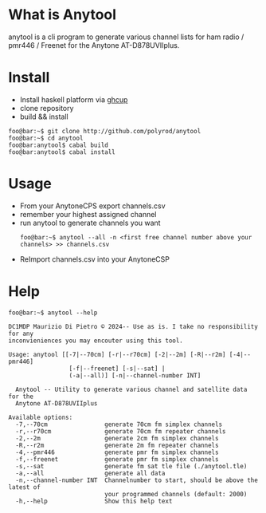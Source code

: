 # What is Anytool

anytool is a cli program to generate various channel lists for ham radio / pmr446 / Freenet for the Anytone AT-D878UVIIplus.

# Install

* Install haskell platform via [ghcup](https://www.haskell.org/ghcup/)
* clone repository
* build && install
```console
foo@bar:~$ git clone http://github.com/polyrod/anytool
foo@bar:~$ cd anytool
foo@bar:anytool$ cabal build
foo@bar:anytool$ cabal install
```
# Usage

* From your AnytoneCPS export channels.csv
* remember your highest assigned channel
* run anytool to generate channels you want
  ```console
  foo@bar:~$ anytool --all -n <first free channel number above your channels> >> channels.csv
  ```
* ReImport channels.csv into your AnytoneCSP

# Help

```console
foo@bar:~$ anytool --help 

DC1MDP Maurizio Di Pietro © 2024-- Use as is. I take no responsibility for any
inconvieniences you may encouter using this tool.

Usage: anytool [[-7|--70cm] [-r|--r70cm] [-2|--2m] [-R|--r2m] [-4|--pmr446] 
                 [-f|--freenet] [-s|--sat] |
                 (-a|--all)] [-n|--channel-number INT]

  Anytool -- Utility to generate various channel and satellite data for the
  Anytone AT-D878UVIIplus

Available options:
  -7,--70cm                generate 70cm fm simplex channels
  -r,--r70cm               generate 70cm fm repeater channels
  -2,--2m                  generate 2cm fm simplex channels
  -R,--r2m                 generate 2m fm repeater channels
  -4,--pmr446              generate pmr fm simplex channels
  -f,--freenet             generate pmr fm simplex channels
  -s,--sat                 generate fm sat tle file (./anytool.tle)
  -a,--all                 generate all data
  -n,--channel-number INT  Channelnumber to start, should be above the latest of
                           your programmed channels (default: 2000)
  -h,--help                Show this help text
```
